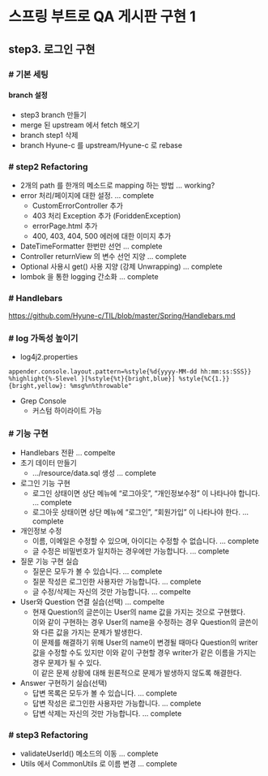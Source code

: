 # 스프링 부트로 QA 게시판 구현 1
## step3. 로그인 구현

### # 기본 세팅
#### branch 설정

- step3 branch 만들기
- merge 된 upstream 에서 fetch 해오기
- branch step1 삭제
- branch Hyune-c 를 upstream/Hyune-c 로 rebase

### # step2 Refactoring
- 2개의 path 를 한개의 메소드로 mapping 하는 방법 ... working?
- error 처리/페이지에 대한 설정. ... complete
    - CustomErrorController 추가
    - 403 처리 Exception 추가 (ForiddenException)
    - errorPage.html 추가
    - 400, 403, 404, 500 에러에 대한 이미지 추가
- DateTimeFormatter 한번만 선언 ... complete
- Controller returnView 의 변수 선언 지양 ... complete
- Optional 사용시 get() 사용 지양 (강제 Unwrapping) ... complete
- lombok 을 통한 logging 간소화 ... complete

### # Handlebars
https://github.com/Hyune-c/TIL/blob/master/Spring/Handlebars.md

### # log 가독성 높이기
- log4j2.properties
```
appender.console.layout.pattern=%style{%d{yyyy-MM-dd hh:mm:ss:SSS}} %highlight{%-5level }[%style{%t}{bright,blue}] %style{%C{1.}}{bright,yellow}: %msg%n%throwable"
```

- Grep Console 
    - 커스텀 하이라이트 가능

### # 기능 구현
- Handlebars 전환 ... compelte
- 초기 데이터 만들기 
    - .../resource/data.sql 생성 ... complete
- 로그인 기능 구현
    - 로그인 상태이면 상단 메뉴에 “로그아웃”, “개인정보수정” 이 나타나야 합니다. ... complete
    - 로그아웃 상태이면 상단 메뉴에 “로그인”, “회원가입” 이 나타나야 한다. ... complete
- 개인정보 수정
    - 이름, 이메일은 수정할 수 있으며, 아이디는 수정할 수 없습니다. ... complete
    - 글 수정은 비밀번호가 일치하는 경우에만 가능합니다. ... complete
- 질문 기능 구현 실습
    - 질문은 모두가 볼 수 있습니다. ... complete
    - 질문 작성은 로그인한 사용자만 가능합니다. ... complete
    - 글 수정/삭제는 자신의 것만 가능합니다. ... compelte
- User와 Question 연결 실습(선택) ... compelte
    - 현재 Question의 글쓴이는 User의 name 값을 가지는 것으로 구현했다.  
    이와 같이 구현하는 경우 User의 name을 수정하는 경우 Question의 글쓴이와 다른 값을 가지는 문제가 발생한다.  
    이 문제를 해결하기 위해 User의 name이 변경될 때마다 Question의 writer 값을 수정할 수도 있지만 이와 같이 구현할 경우 writer가 같은 이름을 가지는 경우 문제가 될 수 있다.  
    이 같은 문제 상황에 대해 원론적으로 문제가 발생하지 않도록 해결한다.
- Answer 구현하기 실습(선택) 
    - 답변 목록은 모두가 볼 수 있습니다. ... complete
    - 답변 작성은 로그인한 사용자만 가능합니다. ... complete
    - 답변 삭제는 자신의 것만 가능합니다. ... complete

### # step3 Refactoring
- validateUserId() 메소드의 이동 ... complete
- Utils 에서 CommonUtils 로 이름 변경 ... complete 
